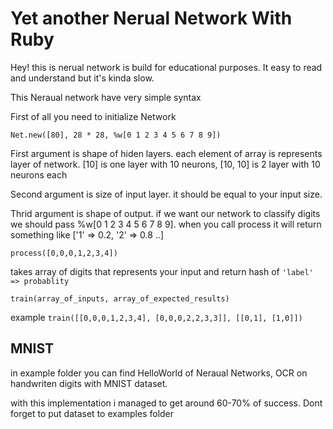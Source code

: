# Yet another Nerual Network With Ruby

Hey! this is nerual network is build for educational purposes. It easy to read and understand but it's kinda slow.

This Neraual network have very simple syntax

First of all you need to initialize Network

```
Net.new([80], 28 * 28, %w[0 1 2 3 4 5 6 7 8 9])
```

First argument is shape of hiden layers. each element of array is represents layer of network. [10] is one layer with 10 neurons, [10, 10] is 2 layer with 10 neurons each

Second argument is size of input layer. it should be equal to your input size.

Thrid argument is shape of output. if we want our network to classify digits we should pass %w[0 1 2 3 4 5 6 7 8 9]. when you call process it will return  something like ['1' => 0.2, '2' => 0.8 ..]

```
process([0,0,0,1,2,3,4])
```
takes array of digits that represents your input
and return hash of `'label' => probablity`

```
train(array_of_inputs, array_of_expected_results)
```
example `train([[0,0,0,1,2,3,4], [0,0,0,2,2,3,3]], [[0,1], [1,0]])`


## MNIST

in example folder you can find HelloWorld of Neraual Networks, OCR on handwriten digits with MNIST dataset.

with this implementation i managed to get around 60-70% of success. Dont forget to put dataset to examples folder
